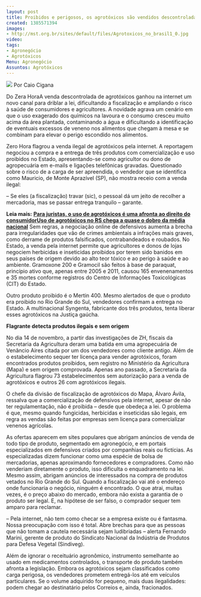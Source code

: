 ```yaml
---
layout: post
title: Proibidos e perigosos, os agrotóxicos são vendidos descontroladamente
created: 1385571394
images:
- http://mst.org.br/sites/default/files/Agrotoxicos_no_brasil1_0.jpg
video: 
tags:
- Agronegócio
- Agrotóxicos
Menu: Agronegócio
Assuntos: Agrotóxicos
---
```



![](http://mst.org.br/sites/default/files/Agrotoxicos_no_brasil1_0.jpg)
Por Caio Cigana

Do Zera HoraA venda descontrolada de agrotóxicos ganhou na internet um novo canal para driblar a lei, dificultando a fiscalização e ampliando o risco à saúde de consumidores e agricultores. A novidade agrava um cenário em que o uso exagerado dos químicos na lavoura e o consumo cresceu muito acima da área plantada, contaminando a água e dificultando a identificação de eventuais excessos de veneno nos alimentos que chegam à mesa e se combinam para elevar o perigo escondido nos alimentos.


Zero Hora flagrou a venda ilegal de agrotóxicos pela internet. A reportagem negociou a compra e a entrega de três produtos com comercialização e uso proibidos no Estado, apresentando-se como agricultor ou dono de agropecuária em e-mails e ligações telefônicas gravadas. Questionado sobre o risco de a carga de ser apreendida, o vendedor que se identifica como Mauricio, de Monte Aprazível (SP), não mostra receio com a venda ilegal:


– Se eles (a fiscalização) travar (sic), o pessoal dá um jeito de recolher a mercadoria, mas se passar entrega tranquilo – garante.

**Leia mais:**
[**Para juristas, o uso de agrotóxicos é uma afronta ao direito do consumidor**](http://www.mst.org.br/node/15483)[**Uso de agrotóxicos no RS chega a quase o dobro da média nacional**](http://www.mst.org.br/node/15481)
Sem regras, a negociação online de defensivos aumenta a brecha para irregularidades que vão de crimes ambientais a infrações mais graves, como derrame de produtos falsificados, contrabandeados e roubados. No Estado, a venda pela internet permite que agricultores e donos de lojas negociem herbicidas e inseticidas proibidos por terem sido banidos em seus países de origem devido ao alto teor tóxico e ao perigo à saúde e ao ambiente. Gramoxone 200 e Gramocil são feitos à base de paraquat, princípio ativo que, apenas entre 2005 e 2011, causou 165 envenenamentos e 35 mortes conforme registros do Centro de Informações Toxicológicas (CIT) do Estado.


Outro produto proibido é o Mertin 400. Mesmo alertados de que o produto era proibido no Rio Grande do Sul, vendedores confirmam a entrega no Estado. A multinacional Syngenta, fabricante dos três produtos, tenta liberar esses agrotóxicos na Justiça gaúcha.


**Flagrante detecta produtos ilegais e sem origem**

No dia 14 de novembro, a partir das investigações de ZH, fiscais da Secretaria da Agricultura deram uma batida em uma agropecuária de Venâncio Aires citada por um dos vendedores como cliente antigo. Além de o estabelecimento sequer ter licença para vender agrotóxicos, foram encontrados produtos proibidos, sem registro no Ministério da Agricultura (Mapa) e sem origem comprovada. Apenas ano passado, a Secretaria da Agricultura flagrou 73 estabelecimentos sem autorização para a venda de agrotóxicos e outros 26 com agrotóxicos ilegais.


O chefe da divisão de fiscalização de agrotóxicos do Mapa, Álvaro Ávila, ressalva que a comercialização de defensivos pela internet, apesar de não ter regulamentação, não é proibida – desde que obedeça a lei. O problema é que, mesmo quando fungicidas, herbicidas e inseticidas são legais, em regra as vendas são feitas por empresas sem licença para comercializar venenos agrícolas.


As ofertas aparecem em sites populares que abrigam anúncios de venda de todo tipo de produto, segmentado em agronegócio, e em portais especializados em defensivos criados por companhias reais ou fictícias. As especializadas dizem funcionar como uma espécie de bolsa de mercadorias, apenas aproximando fornecedores e compradores. Como não venderiam diretamente o produto, isso dificulta o enquadramento na lei. Mesmo assim, abrigam anúncios de interessados na compra de produtos vetados no Rio Grande do Sul. Quando a fiscalização vai até o endereço onde funcionaria o negócio, ninguém é encontrado. O que atrai, muitas vezes, é o preço abaixo do mercado, embora não exista a garantia de o produto ser legal. E, na hipótese de ser falso, o comprador sequer tem amparo para reclamar.


– Pela internet, não tem como checar se a empresa existe ou é fantasma. Nossa preocupação com isso é total. Abre brechas para que as pessoas que não tomam a cautela necessária sejam ludibriadas – alerta Fernando Marini, gerente de produto do Sindicato Nacional da Indústria de Produtos para Defesa Vegetal (Sindiveg).


Além de ignorar o receituário agronômico, instrumento semelhante ao usado em medicamentos controlados, o transporte do produto também afronta a legislação. Embora os agrotóxicos sejam classificados como carga perigosa, os vendedores prometem entregá-los até em veículos particulares. Se o volume adquirido for pequeno, mais duas ilegalidades: podem chegar ao destinatário pelos Correios e, ainda, fracionados.


 
